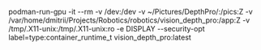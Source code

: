 podman-run-gpu -it --rm -v /dev:/dev -v ~/Pictures/DepthPro/:/pics:Z -v /var/home/dmitrii/Projects/Robotics/robotics/vision_depth_pro:/app:Z -v /tmp/.X11-unix:/tmp/.X11-unix:ro -e DISPLAY --security-opt label=type:container_runtime_t vision_depth_pro:latest
